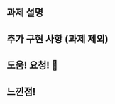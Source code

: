 ## 과제 설명

<!-- 과제를 어떻게 해결했는가?, 왜 이렇게 했는가를 설명해주세요. 필요에 따라 스크린샷도 첨부해주세요! -->

## 추가 구현 사항 (과제 제외)

<!-- 과제 이외의 추가로 구현하거나 구조를 개선한 부분을 설명해주세요. -->

## 도움! 요청! 👀

<!-- 도움이 필요한 부분들을 적어주세요. -->

## 느낀점!

<!-- 느낀점을 자유롭게 적어보아요! -->